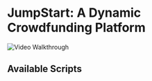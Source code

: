 # JumpStart: A Dynamic Crowdfunding Platform

<img src='./private/1-Landing_Page-gif.gif' title='Video Walkthrough' width='' alt='Video Walkthrough' />


## Available Scripts
